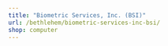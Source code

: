 ```yaml
---
title: "Biometric Services, Inc. (BSI)"
url: /bethlehem/biometric-services-inc-bsi/
shop: computer
---
```

